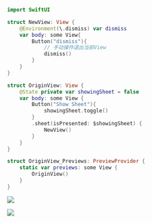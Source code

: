 ```swift
import SwiftUI

struct NewView: View {
    @Environment(\.dismiss) var dismiss
    var body: some View{
        Button("dismiss"){
            // 手动操作退出当前View
            dismiss()
        }
    }
}

struct OriginView: View {
    @State private var showingSheet = false
    var body: some View {
        Button("Show Sheet"){
            showingSheet.toggle()
        }
        .sheet(isPresented: $showingSheet) {
            NewView()
        }
    }
}

struct OriginView_Previews: PreviewProvider {
    static var previews: some View {
        OriginView()
    }
}

```

![](https://oss.kinda.info/image/202212131517510.png)

![](https://oss.kinda.info/image/202212131517124.png)

